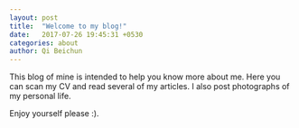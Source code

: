```yaml
---
layout: post
title:  "Welcome to my blog!"
date:   2017-07-26 19:45:31 +0530
categories: about
author: Qi Beichun
---
```

This blog of mine is intended to help you know more about me.
Here you can scan my CV and read several of my articles.
I also post photographs of my personal life.

Enjoy yourself please :).

